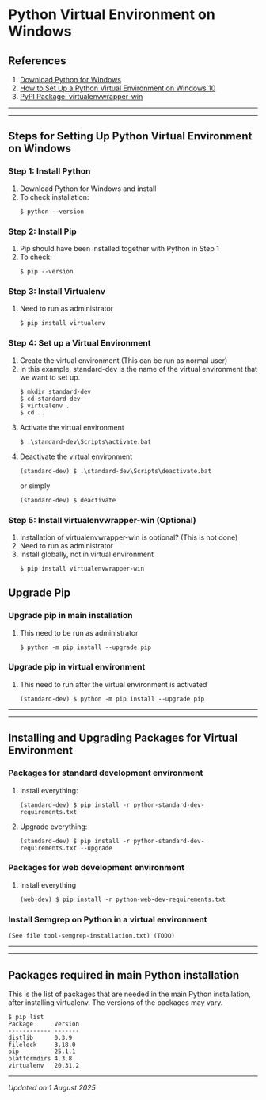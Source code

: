 # Python Virtual Environment on Windows

## References

1. [Download Python for Windows](https://www.python.org/downloads/windows/)
1. [How to Set Up a Python Virtual Environment on Windows 10](https://www.liquidweb.com/kb/how-to-setup-a-python-virtual-environment-on-windows-10/)
1. [PyPI Package: virtualenvwrapper-win](https://pypi.org/project/virtualenvwrapper-win/)

***
***

## Steps for Setting Up Python Virtual Environment on Windows 

### Step 1: Install Python

1. Download Python for Windows and install
1. To check installation:
    ```
    $ python --version
    ```

### Step 2: Install Pip

1. Pip should have been installed together with Python in Step 1
1. To check:
    ```
    $ pip --version
    ```

### Step 3: Install Virtualenv

1. Need to run as administrator
    ```
    $ pip install virtualenv
    ```

### Step 4: Set up a Virtual Environment

1. Create the virtual environment (This can be run as normal user)
1. In this example, standard-dev is the name of the virtual environment that we want to set up.
    ```
    $ mkdir standard-dev
    $ cd standard-dev
    $ virtualenv .
    $ cd ..
    ```
1. Activate the virtual environment
    ```
    $ .\standard-dev\Scripts\activate.bat
    ```
1. Deactivate the virtual environment
    ```
    (standard-dev) $ .\standard-dev\Scripts\deactivate.bat
    ```
    or simply
    ```
    (standard-dev) $ deactivate
    ```

### Step 5: Install virtualenvwrapper-win (Optional)

1. Installation of virtualenvwrapper-win is optional? (This is not done)
1. Need to run as administrator
1. Install globally, not in virtual environment
    ```
    $ pip install virtualenvwrapper-win
    ```

## Upgrade Pip

### Upgrade pip in main installation

1. This need to be run as administrator
    ```
    $ python -m pip install --upgrade pip
    ```

### Upgrade pip in virtual environment

1. This need to run after the virtual environment is activated
    ```
    (standard-dev) $ python -m pip install --upgrade pip
    ```

***
***

## Installing and Upgrading Packages for Virtual Environment

### Packages for standard development environment

1. Install everything:
    ```
    (standard-dev) $ pip install -r python-standard-dev-requirements.txt
    ```

1. Upgrade everything:
    ```
    (standard-dev) $ pip install -r python-standard-dev-requirements.txt --upgrade
    ```

### Packages for web development environment

1. Install everything
    ```
    (web-dev) $ pip install -r python-web-dev-requirements.txt
    ```

### Install Semgrep on Python in a virtual environment

    (See file tool-semgrep-installation.txt) (TODO)

***
***

## Packages required in main Python installation

This is the list of packages that are needed in the main Python installation, after installing virtualenv. The versions of the packages may vary.
```
$ pip list
Package      Version
------------ -------
distlib      0.3.9
filelock     3.18.0
pip          25.1.1
platformdirs 4.3.8
virtualenv   20.31.2
```

***
*Updated on 1 August 2025*
